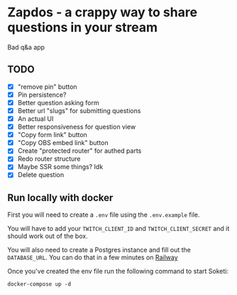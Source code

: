# Zapdos - a crappy way to share questions in your stream

Bad q&a app

## TODO

- [x] "remove pin" button
- [x] Pin persistence?
- [x] Better question asking form
- [x] Better url "slugs" for submitting questions
- [x] An actual UI
- [x] Better responsiveness for question view
- [x] "Copy form link" button
- [x] "Copy OBS embed link" button
- [x] Create "protected router" for authed parts
- [x] Redo router structure
- [x] Maybe SSR some things? Idk
- [x] Delete question

## Run locally with docker
First you will need to create a `.env` file using the `.env.example` file.

You will have to add your `TWITCH_CLIENT_ID` and `TWITCH_CLIENT_SECRET` and it should work out of the box.

You will also need to create a Postgres instance and fill out the `DATABASE_URL`. You can do that in a few minutes on [Railway](https://railway.app/)

Once you've created the env file run the following command to start Soketi:
```
docker-compose up -d
```